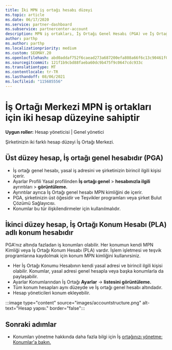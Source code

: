 ```yaml
---
title: İki MPN iş ortağı hesabı düzeyi
ms.topic: article
ms.date: 06/17/2020
ms.service: partner-dashboard
ms.subservice: partnercenter-account
description: MPN iş ortakları, İş Ortağı Genel Hesabı (PGA) ve İş Ortağı Merkezi Konum Hesabı (PLA) olmak İş Ortağı Merkezi iki hesap düzeyi hakkında bilgi öğrenebilir.
author: parthp
ms.author: parthp
ms.localizationpriority: medium
ms.custom: SEOMAY.20
ms.openlocfilehash: abd0addaf752f6caead273a687200efa808a66f6c13c90461f01190ee5e2625a
ms.sourcegitcommit: 121f1b9cbd88faeba60dc9b475f9c0647cdc933c
ms.translationtype: MT
ms.contentlocale: tr-TR
ms.lasthandoff: 08/06/2021
ms.locfileid: "115685556"
---
```

# <a name="partner-center-has-two-levels-of-accounts-for-mpn-partners"></a>İş Ortağı Merkezi MPN iş ortakları için iki hesap düzeyine sahiptir

**Uygun roller:** Hesap yöneticisi | Genel yönetici

Şirketinizin iki farklı hesap düzeyi İş Ortağı Merkezi.

## <a name="the-top-level-account-is-the-partner-global-account-pga"></a>Üst düzey hesap, İş ortağı genel hesabıdır (PGA)

- İş ortağı genel hesabı, yasal iş adresini ve şirketinizin birincil ilgili kişisi içerir. 
- Ayarlar Profili Yasal profilinden **İş ortağı genel**  >  **hesabınızla ilgili** ayrıntıları  >  **görüntüleme.**
- Ayrıntılar ayrıca İş Ortağı genel hesabı MPN kimliğini de içerir. 
- PGA, şirketinizin üst öğesidir ve Teşvikler programları veya şirket Bulut Çözümü Sağlayıcısı. 
- Konumlar bu tür ilişkilendirmeler için kullanılmalıdır.

## <a name="the-second-level-account-is-the-location-account-called-partner-location-account-pla"></a>İkinci düzey hesap, İş Ortağı Konum Hesabı (PLA) adlı konum hesabıdır

PGA'nız altında fazladan iş konumları olabilir. Her konumun kendi MPN Kimliği veya İş Ortağı Konum Hesabı (PLA) vardır. İşlem işletmesi ve teşvik programlarına kaydolmak için konum MPN kimliğini kullanırsiniz.

- Her İş Ortağı Konumu Hesabının kendi yasal adresi ve birincil ilgili kişisi olabilir. Konumlar, yasal adresi genel hesapla veya başka konumlarla da paylaşabilir.
- Ayarlar Konumlarından İş Ortağı **Ayarlar**  ->  **listesini görüntüleme.**
- Tüm konum hesapları aynı düzeyde ve İş ortağı genel hesabı altındadır.
- Hesap yöneticileri konum ekleyebilir.

:::image type="content" source="images/accountstructure.png" alt-text="Hesap yapısı." border="false":::

## <a name="next-steps"></a>Sonraki adımlar

- Konumları yönetme hakkında daha fazla bilgi için İş [ortağınızı yönetme: Konumlar'a bakın.](manage-locations.md)
